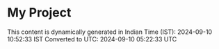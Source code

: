# My Project

This content is dynamically generated in Indian Time (IST): 2024-09-10 10:52:33 IST
Converted to UTC: 2024-09-10 05:22:33 UTC
